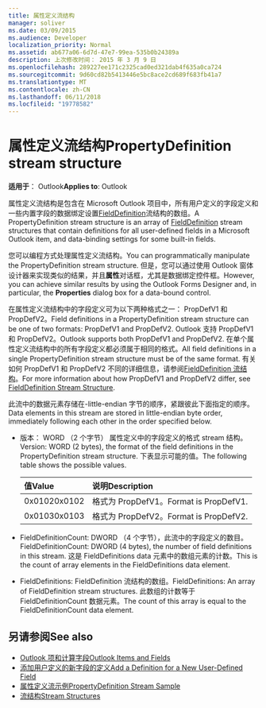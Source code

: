 ```yaml
---
title: 属性定义流结构
manager: soliver
ms.date: 03/09/2015
ms.audience: Developer
localization_priority: Normal
ms.assetid: ab677a06-6d7d-47e7-99ea-535b0b24389a
description: 上次修改时间： 2015 年 3 月 9 日
ms.openlocfilehash: 289227ee171c2325cad0ed321dab4f635a0ca724
ms.sourcegitcommit: 9d60cd82b5413446e5bc8ace2cd689f683fb41a7
ms.translationtype: MT
ms.contentlocale: zh-CN
ms.lasthandoff: 06/11/2018
ms.locfileid: "19778582"
---
```

# <a name="propertydefinition-stream-structure"></a><span data-ttu-id="5ec07-103">属性定义流结构</span><span class="sxs-lookup"><span data-stu-id="5ec07-103">PropertyDefinition stream structure</span></span>

<span data-ttu-id="5ec07-104">**适用于**： Outlook</span><span class="sxs-lookup"><span data-stu-id="5ec07-104">**Applies to**: Outlook</span></span> 
  
<span data-ttu-id="5ec07-105">属性定义流结构是包含在 Microsoft Outlook 项目中，所有用户定义的字段定义和一些内置字段的数据绑定设置[FieldDefinition](fielddefinition-stream-structure.md)流结构的数组。</span><span class="sxs-lookup"><span data-stu-id="5ec07-105">A PropertyDefinition stream structure is an array of [FieldDefinition](fielddefinition-stream-structure.md) stream structures that contain definitions for all user-defined fields in a Microsoft Outlook item, and data-binding settings for some built-in fields.</span></span> 
  
<span data-ttu-id="5ec07-106">您可以编程方式处理属性定义流结构。</span><span class="sxs-lookup"><span data-stu-id="5ec07-106">You can programmatically manipulate the PropertyDefinition stream structure.</span></span> <span data-ttu-id="5ec07-107">但是，您可以通过使用 Outlook 窗体设计器来实现类似的结果，并且**属性**对话框，尤其是数据绑定控件框。</span><span class="sxs-lookup"><span data-stu-id="5ec07-107">However, you can achieve similar results by using the Outlook Forms Designer and, in particular, the **Properties** dialog box for a data-bound control.</span></span> 
  
<span data-ttu-id="5ec07-108">在属性定义流结构中的字段定义可为以下两种格式之一： PropDefV1 和 PropDefV2。</span><span class="sxs-lookup"><span data-stu-id="5ec07-108">Field definitions in a PropertyDefinition stream structure can be one of two formats: PropDefV1 and PropDefV2.</span></span> <span data-ttu-id="5ec07-109">Outlook 支持 PropDefV1 和 PropDefV2。</span><span class="sxs-lookup"><span data-stu-id="5ec07-109">Outlook supports both PropDefV1 and PropDefV2.</span></span> <span data-ttu-id="5ec07-110">在单个属性定义流结构中的所有字段定义都必须属于相同的格式。</span><span class="sxs-lookup"><span data-stu-id="5ec07-110">All field definitions in a single PropertyDefinition stream structure must be of the same format.</span></span> <span data-ttu-id="5ec07-111">有关如何 PropDefV1 和 PropDefV2 不同的详细信息，请参阅[FieldDefinition 流结构](fielddefinition-stream-structure.md)。</span><span class="sxs-lookup"><span data-stu-id="5ec07-111">For more information about how PropDefV1 and PropDefV2 differ, see [FieldDefinition Stream Structure](fielddefinition-stream-structure.md).</span></span>
  
<span data-ttu-id="5ec07-112">此流中的数据元素存储在-little-endian 字节的顺序，紧跟彼此下面指定的顺序。</span><span class="sxs-lookup"><span data-stu-id="5ec07-112">Data elements in this stream are stored in little-endian byte order, immediately following each other in the order specified below.</span></span>
  
- <span data-ttu-id="5ec07-113">版本： WORD （2 个字节） 属性定义中的字段定义的格式 stream 结构。</span><span class="sxs-lookup"><span data-stu-id="5ec07-113">Version: WORD (2 bytes), the format of the field definitions in the PropertyDefinition stream structure.</span></span> <span data-ttu-id="5ec07-114">下表显示可能的值。</span><span class="sxs-lookup"><span data-stu-id="5ec07-114">The following table shows the possible values.</span></span>
    
    |<span data-ttu-id="5ec07-115">**值**</span><span class="sxs-lookup"><span data-stu-id="5ec07-115">**Value**</span></span>|<span data-ttu-id="5ec07-116">**说明**</span><span class="sxs-lookup"><span data-stu-id="5ec07-116">**Description**</span></span>|
    |:-----|:-----|
    |<span data-ttu-id="5ec07-117">0x0102</span><span class="sxs-lookup"><span data-stu-id="5ec07-117">0x0102</span></span>  <br/> |<span data-ttu-id="5ec07-118">格式为 PropDefV1。</span><span class="sxs-lookup"><span data-stu-id="5ec07-118">Format is PropDefV1.</span></span>  <br/> |
    |<span data-ttu-id="5ec07-119">0x0103</span><span class="sxs-lookup"><span data-stu-id="5ec07-119">0x0103</span></span>  <br/> |<span data-ttu-id="5ec07-120">格式为 PropDefV2。</span><span class="sxs-lookup"><span data-stu-id="5ec07-120">Format is PropDefV2.</span></span>  <br/> |
   
- <span data-ttu-id="5ec07-121">FieldDefinitionCount: DWORD （4 个字节），此流中的字段定义的数目。</span><span class="sxs-lookup"><span data-stu-id="5ec07-121">FieldDefinitionCount: DWORD (4 bytes), the number of field definitions in this stream.</span></span> <span data-ttu-id="5ec07-122">这是 FieldDefinitions data 元素中的数组元素的计数。</span><span class="sxs-lookup"><span data-stu-id="5ec07-122">This is the count of array elements in the FieldDefinitions data element.</span></span>
    
- <span data-ttu-id="5ec07-123">FieldDefinitions: FieldDefinition 流结构的数组。</span><span class="sxs-lookup"><span data-stu-id="5ec07-123">FieldDefinitions: An array of FieldDefinition stream structures.</span></span> <span data-ttu-id="5ec07-124">此数组的计数等于 FieldDefinitionCount 数据元素。</span><span class="sxs-lookup"><span data-stu-id="5ec07-124">The count of this array is equal to the FieldDefinitionCount data element.</span></span>
    
## <a name="see-also"></a><span data-ttu-id="5ec07-125">另请参阅</span><span class="sxs-lookup"><span data-stu-id="5ec07-125">See also</span></span>

- [<span data-ttu-id="5ec07-126">Outlook 项和计算字段</span><span class="sxs-lookup"><span data-stu-id="5ec07-126">Outlook Items and Fields</span></span>](outlook-items-and-fields.md)
- [<span data-ttu-id="5ec07-127">添加用户定义的新字段的定义</span><span class="sxs-lookup"><span data-stu-id="5ec07-127">Add a Definition for a New User-Defined Field</span></span>](how-to-add-a-definition-for-a-new-user-defined-field.md)
- [<span data-ttu-id="5ec07-128">属性定义流示例</span><span class="sxs-lookup"><span data-stu-id="5ec07-128">PropertyDefinition Stream Sample</span></span>](propertydefinition-stream-sample.md)
- [<span data-ttu-id="5ec07-129">流结构</span><span class="sxs-lookup"><span data-stu-id="5ec07-129">Stream Structures</span></span>](stream-structures.md)

